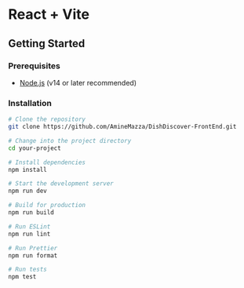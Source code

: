 # React + Vite

## Getting Started

### Prerequisites

- [Node.js](https://nodejs.org/) (v14 or later recommended)

### Installation

```bash
# Clone the repository
git clone https://github.com/AmineMazza/DishDiscover-FrontEnd.git

# Change into the project directory
cd your-project

# Install dependencies
npm install

# Start the development server
npm run dev

# Build for production
npm run build

# Run ESLint
npm run lint

# Run Prettier
npm run format

# Run tests
npm test
